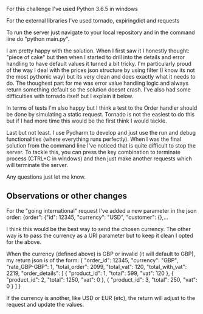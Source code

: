 For this challenge I've used Python 3.6.5 in windows

For the external libraries I've used tornado, expiringdict and requests

To run the server just navigate to your local repository and in the command line do "python main.py".

I am pretty happy with the solution. When I first saw it I honestly thought: "piece of cake" but then when I started to drill into the details and error handling to have default values it turned a bit tricky. I'm particularly proud of the way I deal with the prices json structure by using filter (I know its not the most pythonic way) but its very clean and does exactly what it needs to do. The thoughest part for me was error value handling logic and always return something default so the solution doesnt crash. I've also had some difficulties with tornado itself but I explain it below.

In terms of tests I'm also happy but I think a test to the Order handler should be done by simulating a static request. Tornado is not the easiest to do this but if I had more time this would be the first think I would tackle.

Last but not least. I use Pycharm to develop and just use the run and debug functionalities (where everything runs perfectly). When I was the final solution from the command line I've noticed that is quite difficult to stop the server. 
To tackle this, you can press the key combination to terminate process (CTRL+C in windows) and then just make another requests which will terminate the server. 



Any questions just let me know.

## Observations or other changes

For the "going international" request I've added a new parameter in the json order:
{order": {"id": 12345, "currency": "USD", "customer": {},...

I think this would be the best way to send the chosen currency.
The other way is to pass the currency as a URI parameter but to keep it clean I opted for the above.

When the currency (defined above) is GBP or invalid (it will default to GBP), my return json is of the form:
{
    "order_id": 12345,
    "currency": "GBP",
    "rate_GBP-GBP": 1,
    "total_order": 2099,
    "total_vat": 120,
    "total_with_vat": 2219,
    "order_details": [
        {
            "product_id": 1,
            "total": 599,
            "vat": 120
        },
        {
            "product_id": 2,
            "total": 1250,
            "vat": 0
        },
        {
            "product_id": 3,
            "total": 250,
            "vat": 0
        }
    ]
}

If the currency is another, like USD or EUR (etc), the return will adjust to the request and update the values.



